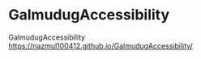 # GalmudugAccessibility
GalmudugAccessibility
https://nazmul100412.github.io/GalmudugAccessibility/
